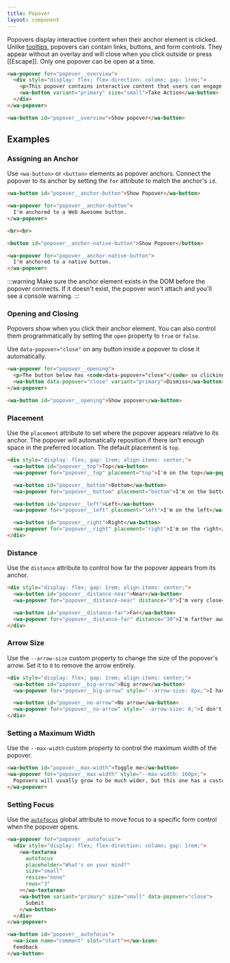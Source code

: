 ```yaml
---
title: Popover
layout: component
---
```


Popovers display interactive content when their anchor element is clicked. Unlike [tooltips](/docs/components/tooltip), popovers can contain links, buttons, and form controls. They appear without an overlay and will close when you click outside or press [[Escape]]. Only one popover can be open at a time.

```html {.example}
<wa-popover for="popover__overview">
  <div style="display: flex; flex-direction: column; gap: 1rem;">
    <p>This popover contains interactive content that users can engage with directly.</p>
    <wa-button variant="primary" size="small">Take Action</wa-button>
  </div>
</wa-popover>

<wa-button id="popover__overview">Show popover</wa-button>
```

## Examples

### Assigning an Anchor

Use `<wa-button>` or `<button>` elements as popover anchors. Connect the popover to its anchor by setting the `for` attribute to match the anchor's `id`.

```html {.example}
<wa-button id="popover__anchor-button">Show Popover</wa-button>

<wa-popover for="popover__anchor-button">
  I'm anchored to a Web Awesome button.
</wa-popover>

<br><br>

<button id="popover__anchor-native-button">Show Popover</button>

<wa-popover for="popover__anchor-native-button">
  I'm anchored to a native button.
</wa-popover>
```

:::warning
Make sure the anchor element exists in the DOM before the popover connects. If it doesn't exist, the popover won't attach and you'll see a console warning.
:::

### Opening and Closing

Popovers show when you click their anchor element. You can also control them programmatically by setting the `open` property to `true` or `false`.

Use `data-popover="close"` on any button inside a popover to close it automatically.

```html {.example}
<wa-popover for="popover__opening">
  <p>The button below has <code>data-popover="close"</code> so clicking it will close the popover.</p>
  <wa-button data-popover="close" variant="primary">Dismiss</wa-button>
</wa-popover>

<wa-button id="popover__opening">Show popover</wa-button>
```

### Placement

Use the `placement` attribute to set where the popover appears relative to its anchor. The popover will automatically reposition if there isn't enough space in the preferred location. The default placement is `top`.

```html {.example}
<div style="display: flex; gap: 1rem; align-items: center;">
  <wa-button id="popover__top">Top</wa-button>
  <wa-popover for="popover__top" placement="top">I'm on the top</wa-popover>

  <wa-button id="popover__bottom">Bottom</wa-button>
  <wa-popover for="popover__bottom" placement="bottom">I'm on the bottom</wa-popover>

  <wa-button id="popover__left">Left</wa-button>
  <wa-popover for="popover__left" placement="left">I'm on the left</wa-popover>

  <wa-button id="popover__right">Right</wa-button>
  <wa-popover for="popover__right" placement="right">I'm on the right</wa-popover>
</div>
```

### Distance

Use the `distance` attribute to control how far the popover appears from its anchor.

```html {.example}
<div style="display: flex; gap: 1rem; align-items: center;">
  <wa-button id="popover__distance-near">Near</wa-button>
  <wa-popover for="popover__distance-near" distance="0">I'm very close</wa-popover>

  <wa-button id="popover__distance-far">Far</wa-button>
  <wa-popover for="popover__distance-far" distance="30">I'm farther away</wa-popover>
</div>
```

### Arrow Size

Use the `--arrow-size` custom property to change the size of the popover's arrow. Set it to `0` to remove the arrow entirely.

```html {.example}
<div style="display: flex; gap: 1rem; align-items: center;">
  <wa-button id="popover__big-arrow">Big arrow</wa-button>
  <wa-popover for="popover__big-arrow" style="--arrow-size: 8px;">I have a big arrow</wa-popover>

  <wa-button id="popover__no-arrow">No arrow</wa-button>
  <wa-popover for="popover__no-arrow" style="--arrow-size: 0;">I don't have an arrow</wa-popover>
</div>
```

### Setting a Maximum Width

Use the `--max-width` custom property to control the maximum width of the popover.

```html {.example}
<wa-button id="popover__max-width">Toggle me</wa-button>
<wa-popover for="popover__max-width" style="--max-width: 160px;">
  Popovers will usually grow to be much wider, but this one has a custom max width that forces text to wrap.
</wa-popover>
```

### Setting Focus

Use the [`autofocus`](https://developer.mozilla.org/en-US/docs/Web/HTML/Global_attributes/autofocus) global attribute to move focus to a specific form control when the popover opens.

```html {.example}
<wa-popover for="popover__autofocus">
  <div style="display: flex; flex-direction: column; gap: 1rem;">
    <wa-textarea 
      autofocus
      placeholder="What's on your mind?"
      size="small" 
      resize="none"
      rows="3"
    ></wa-textarea>
    <wa-button variant="primary" size="small" data-popover="close">
      Submit
    </wa-button>
  </div>
</wa-popover>

<wa-button id="popover__autofocus">
  <wa-icon name="comment" slot="start"></wa-icon>
  Feedback
</wa-button>
```